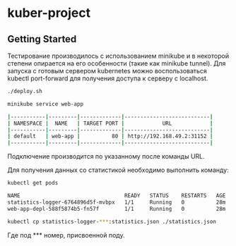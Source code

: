 # kuber-project

## Getting Started
Тестирование производилось с использованием minikube и в некоторой степени опирается на его особенности (такие как minikube tunnel). Для запуска с готовым сервером kubernetes можно воспользоваться kubectl port-forward для получения доступа к серверу с localhost.

```sh
./deploy.sh

minikube service web-app

|-----------|---------|-------------|---------------------------|
| NAMESPACE |  NAME   | TARGET PORT |            URL            |
|-----------|---------|-------------|---------------------------|
| default   | web-app |          80 | http://192.168.49.2:31152 |
|-----------|---------|-------------|---------------------------|
```

Подключение производится по указанному после команды URL.

Для получения данных со статистикой необходимо выполнить команду:

```sh
kubectl get pods

NAME                                 READY   STATUS    RESTARTS   AGE
statistics-logger-6764896d5f-mvbpx   1/1     Running   0          28m
web-app-depl-588f5874b5-fn57f        1/1     Running   0          28m

kubectl cp statistics-logger-***:statistics.json ./statistics.json
```

Где под *** номер, присвоенной поду.
